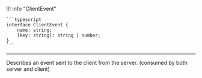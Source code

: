 !!! info "ClientEvent"

    ```typescript
    interface ClientEvent {
        name: string;
        [key: string]: string | number;
    }
    ```

---

Describes an event sent to the client from the server. (consumed by both server and client)
